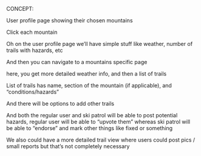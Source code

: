 CONCEPT:

User profile page showing their chosen mountains

Click each mountain

Oh on the user profile page we’ll have simple stuff like weather, number of trails with hazards, etc

And then you can navigate to a mountains specific page

here, you get more detailed weather info, and then a list of trails

List of trails has name, section of the mountain (if applicable), and “conditions/hazards”

And there will be options to add other trails

And both the regular user and ski patrol will be able to post potential hazards, regular user will be able to “upvote them” whereas ski patrol will be able to “endorse” and mark other things like fixed or something

We also could have a more detailed trail view where users could post pics / small reports but that’s not completely necessary
